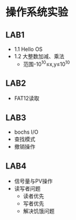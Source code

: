 # 操作系统实验

## LAB1

* 1.1 Hello OS
* 1.2 大整数加减、乘法
	* 范围-10<sup>10</sup>≤x,y≤10<sup>10</sup>

## LAB2

* FAT12读取

## LAB3

* bochs I/O
* 查找模式
* 撤销操作

## LAB4

* 信号量与PV操作
* 读写者问题
	* 读者优先
	* 写者优先
	* 解决饥饿问题